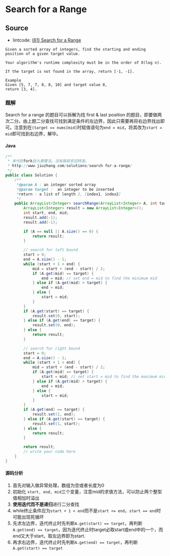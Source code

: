 # Search for a Range

## Source

- lintcode: [(61) Search for a Range](http://www.lintcode.com/en/problem/search-for-a-range/)

```
Given a sorted array of integers, find the starting and ending position of a given target value.

Your algorithm's runtime complexity must be in the order of O(log n).

If the target is not found in the array, return [-1, -1].

Example
Given [5, 7, 7, 8, 8, 10] and target value 8,
return [3, 4].
```

### 题解

Search for a range 的题目可以拆解为找 first & last position 的题目，即要做两次二分。由上题二分查找可找到满足条件的左边界，因此只需要再将右边界找出即可。注意到在`(target == nums[mid]`时赋值语句为`end = mid`，将其改为`start = mid`即可找到右边界，解毕。

#### Java

```java
/**
 * 本代码fork自九章算法。没有版权欢迎转发。
 * http://www.jiuzhang.com/solutions/search-for-a-range/
 */
public class Solution {
    /**
     *@param A : an integer sorted array
     *@param target :  an integer to be inserted
     *return : a list of length 2, [index1, index2]
     */
    public ArrayList<Integer> searchRange(ArrayList<Integer> A, int target) {
        ArrayList<Integer> result = new ArrayList<Integer>();
        int start, end, mid;
        result.add(-1);
        result.add(-1);

        if (A == null || A.size() == 0) {
            return result;
        }

        // search for left bound
        start = 0;
        end = A.size() - 1;
        while (start + 1 < end) {
            mid = start + (end - start) / 2;
            if (A.get(mid) == target) {
                end = mid; // set end = mid to find the minimum mid
            } else if (A.get(mid) > target) {
                end = mid;
            } else {
                start = mid;
            }
        }
        if (A.get(start) == target) {
            result.set(0, start);
        } else if (A.get(end) == target) {
            result.set(0, end);
        } else {
            return result;
        }

        // search for right bound
        start = 0;
        end = A.size() - 1;
        while (start + 1 < end) {
            mid = start + (end - start) / 2;
            if (A.get(mid) == target) {
                start = mid; // set start = mid to find the maximum mid
            } else if (A.get(mid) > target) {
                end = mid;
            } else {
                start = mid;
            }
        }
        if (A.get(end) == target) {
            result.set(1, end);
        } else if (A.get(start) == target) {
            result.set(1, start);
        } else {
            return result;
        }

        return result;
        // write your code here
    }
}
```

#### 源码分析

1. 首先对输入做异常处理，数组为空或者长度为0
2. 初始化 `start, end, mid`三个变量，注意mid的求值方法，可以防止两个整型值相加时溢出
3. **使用迭代而不是递归**进行二分查找
4. while终止条件应为`start + 1 < end`而不是`start <= end`，`start == end`时可能出现死循环
5. 先求左边界，迭代终止时先判断`A.get(start) == target`，再判断`A.get(end) == target`，因为迭代终止时target必取start或end中的一个，而end又大于start，取左边界即为start.
6. 再求右边界，迭代终止时先判断`A.get(end) == target`，再判断`A.get(start) == target`
